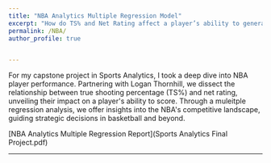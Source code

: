 ```yaml
---
title: "NBA Analytics Multiple Regression Model"
excerpt: "How do TS% and Net Rating affect a player’s ability to generate points?"
permalink: /NBA/
author_profile: true


---
```

For my capstone project in Sports Analytics, I took a deep dive into NBA player performance. Partnering with Logan Thornhill, we dissect the relationship between true shooting percentage (TS%) and net rating, unveiling their impact on a player's ability to score. Through a muleitple regression analysis, we offer insights into the NBA's competitive landscape, guiding strategic decisions in basketball and beyond.


[NBA Analytics Multiple Regression Report](Sports Analytics Final Project.pdf)


---





